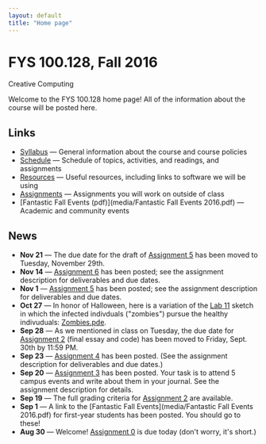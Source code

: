 ```yaml
---
layout: default
title: "Home page"
---
```


# FYS 100.128, Fall 2016

<div id="subtitle">Creative Computing</div>

Welcome to the FYS 100.128 home page!  All of the information about the course will be posted here.

## Links

* [Syllabus](syllabus.html) &mdash; General information about the course and course policies
* [Schedule](schedule.html) &mdash; Schedule of topics, activities, and readings, and assignments
* [Resources](resources.html) &mdash; Useful resources, including links to software we will be using
* [Assignments](assign/index.html) &mdash; Assignments you will work on outside of class
* [Fantastic Fall Events (pdf)](media/Fantastic Fall Events 2016.pdf) &mdash; Academic and community events

## News

* **Nov 21** &mdash; The due date for the draft of [Assignment 5](assign/assign05.html) has been moved to Tuesday, November 29th.
* **Nov 14** &mdash; [Assignment 6](assign/assign06.html) has been posted; see the assignment description for deliverables and due dates. 
* **Nov 1** &mdash; [Assignment 5](assign/assign05.html) has been posted; see the assignment description for deliverables and due dates.
* **Oct 27** &mdash; In honor of Halloween, here is a variation of the [Lab 11](labs/lab11.html) sketch in which the infected indivduals ("zombies") pursue the healthy indivuduals: [Zombies.pde](https://github.com/ycpcs/fys100-fall2016/blob/gh-pages/labs/Zombies.pde).
* **Sep 28** &mdash; As we mentioned in class on Tuesday, the due date for [Assignment 2](assign/assign02.html) (final essay and code) has been moved to Friday, Sept. 30th by 11:59 PM.
* **Sep 23** &mdash; [Assignment 4](assign/assign04.html) has been posted.  (See the assignment description for deliverables and due dates.)
* **Sep 20** &mdash; [Assignment 3](assign/assign03.html) has been posted.  Your task is to attend 5 campus events and write about them in your journal.  See the assignment description for details.
* **Sep 19** &mdash; The full grading criteria for [Assignment 2](assign/assign02.html) are available.
* **Sep 1** &mdash; A link to the [Fantastic Fall Events](media/Fantastic Fall Events 2016.pdf) for first-year students has been posted.  You should go to these!
* **Aug 30** &mdash; Welcome!  [Assignment 0](assign/assign00.html) is due today (don't worry, it's short.)

<!-- vim:set wrap: ­-->
<!-- vim:set linebreak: -->
<!-- vim:set nolist: -->
